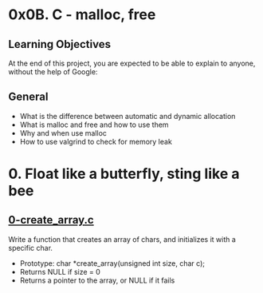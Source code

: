 # 0x0B. C - malloc, free
## Learning Objectives
At the end of this project, you are expected to be able to explain to anyone, without the help of Google:

## General
+ What is the difference between automatic and dynamic allocation
+ What is malloc and free and how to use them
+ Why and when use malloc
+ How to use valgrind to check for memory leak

# 0. Float like a butterfly, sting like a bee
## [0-create_array.c]()
Write a function that creates an array of chars, and initializes it with a specific char.

+ Prototype: char *create_array(unsigned int size, char c);
+ Returns NULL if size = 0
+ Returns a pointer to the array, or NULL if it fails

